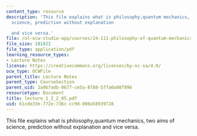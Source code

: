 ```yaml
---
content_type: resource
description: 'This file explains what is philosophy,quantum mechanics, two aims of
  science, prediction without explanation

  and vice versa.'
file: /ol-ocw-studio-app/courses/24-111-philosophy-of-quantum-mechanics-spring-2005/61cde33e772e736ccc9d896a58939728_lecture_1_2_2_05.pdf
file_size: 101822
file_type: application/pdf
learning_resource_types:
- Lecture Notes
license: https://creativecommons.org/licenses/by-nc-sa/4.0/
ocw_type: OCWFile
parent_title: Lecture Notes
parent_type: CourseSection
parent_uid: 2a9b7adb-0677-ce5a-8788-577a0a98f896
resourcetype: Document
title: lecture_1_2_2_05.pdf
uid: 61cde33e-772e-736c-cc9d-896a58939728
---
```

This file explains what is philosophy,quantum mechanics, two aims of science, prediction without explanation
and vice versa.
